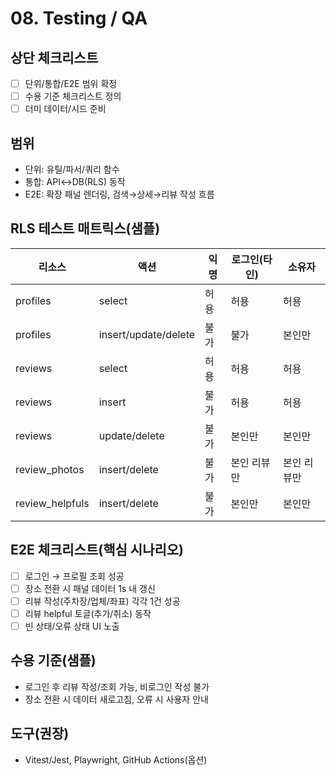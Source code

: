 # 08. Testing / QA

## 상단 체크리스트
- [ ] 단위/통합/E2E 범위 확정
- [ ] 수용 기준 체크리스트 정의
- [ ] 더미 데이터/시드 준비

## 범위
- 단위: 유틸/파서/쿼리 함수
- 통합: API↔DB(RLS) 동작
- E2E: 확장 패널 렌더링, 검색→상세→리뷰 작성 흐름

## RLS 테스트 매트릭스(샘플)
| 리소스 | 액션 | 익명 | 로그인(타인) | 소유자 |
|---|---|---|---|---|
| profiles | select | 허용 | 허용 | 허용 |
| profiles | insert/update/delete | 불가 | 불가 | 본인만 |
| reviews | select | 허용 | 허용 | 허용 |
| reviews | insert | 불가 | 허용 | 허용 |
| reviews | update/delete | 불가 | 본인만 | 본인만 |
| review_photos | insert/delete | 불가 | 본인 리뷰만 | 본인 리뷰만 |
| review_helpfuls | insert/delete | 불가 | 본인만 | 본인만 |

## E2E 체크리스트(핵심 시나리오)
- [ ] 로그인 → 프로필 조회 성공
- [ ] 장소 전환 시 패널 데이터 1s 내 갱신
- [ ] 리뷰 작성(주차장/업체/좌표) 각각 1건 성공
- [ ] 리뷰 helpful 토글(추가/취소) 동작
- [ ] 빈 상태/오류 상태 UI 노출

## 수용 기준(샘플)
- 로그인 후 리뷰 작성/조회 가능, 비로그인 작성 불가
- 장소 전환 시 데이터 새로고침, 오류 시 사용자 안내

## 도구(권장)
- Vitest/Jest, Playwright, GitHub Actions(옵션)
